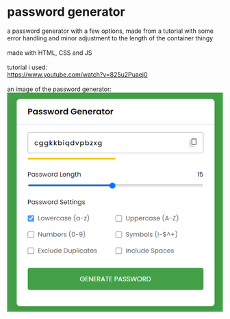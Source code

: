 # password generator

a password generator with a few options, made from a tutorial with some error handling and minor adjustment to the length of the container thingy
</br>
</br>
made with HTML, CSS and JS
</br>
</br>
tutorial i used:
</br>
<https://www.youtube.com/watch?v=825u2Puaej0>
</br>
</br>
an image of the password generator:
</br>
![image](./project_image/image.png)
